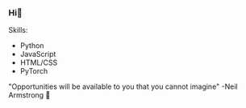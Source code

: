 ### Hi👋

Skills: 
  -  Python
  -  JavaScript
  -  HTML/CSS
  -  PyTorch

"Opportunities will be available to you that you cannot imagine" -Neil Armstrong 🚀
